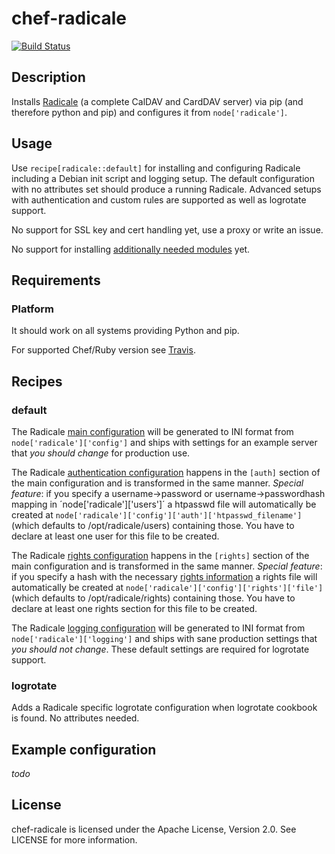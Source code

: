 # chef-radicale

[![Build Status](https://travis-ci.org/cmur2/chef-radicale.png)](https://travis-ci.org/cmur2/chef-radicale)

## Description

Installs [Radicale](http://radicale.org/) (a complete CalDAV and CardDAV server) via pip (and therefore python and pip) and configures it from `node['radicale']`.

## Usage

Use `recipe[radicale::default]` for installing and configuring Radicale including a Debian init script and logging setup. The default configuration with no attributes set should produce a running Radicale. Advanced setups with authentication and custom rules are supported as well as logrotate support.

No support for SSL key and cert handling yet, use a proxy or write an issue.

No support for installing [additionally needed modules](http://radicale.org/user_documentation/#idid50) yet.

## Requirements

### Platform

It should work on all systems providing Python and pip.

For supported Chef/Ruby version see [Travis](https://travis-ci.org/cmur2/chef-radicale).

## Recipes

### default

The Radicale [main configuration](http://radicale.org/user_documentation/#idid39) will be generated to INI format from `node['radicale']['config']` and ships with settings for an example server that *you should change* for production use.

The Radicale [authentication configuration](http://radicale.org/user_documentation/#idid44) happens in the `[auth]` section of the main configuration and is transformed in the same manner. *Special feature*: if you specify a username->password or username->passwordhash mapping in ´node['radicale']['users']´ a htpasswd file will automatically be created at `node['radicale']['config']['auth']['htpasswd_filename']` (which defaults to /opt/radicale/users) containing those. You have to declare at least one user for this file to be created.

The Radicale [rights configuration](http://radicale.org/user_documentation/#idid45) happens in the `[rights]` section of the main configuration and is transformed in the same manner. *Special feature*: if you specify a hash with the necessary [rights information](http://radicale.org/user_documentation/#idid45) a rights file will automatically be created at `node['radicale']['config']['rights']['file']` (which defaults to /opt/radicale/rights) containing those. You have to declare at least one rights section for this file to be created.

The Radicale [logging configuration](http://radicale.org/user_documentation/#idid40) will be generated to INI format from `node['radicale']['logging']` and ships with sane production settings that *you should not change*. These default settings are required for logrotate support.

### logrotate

Adds a Radicale specific logrotate configuration when logrotate cookbook is found. No attributes needed.

## Example configuration

*todo*

## License

chef-radicale is licensed under the Apache License, Version 2.0. See LICENSE for more information.

